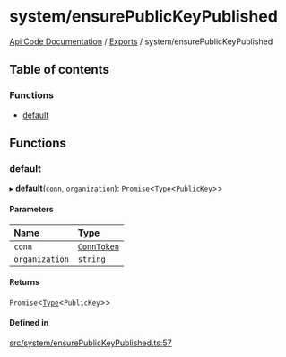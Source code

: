 # system/ensurePublicKeyPublished
 
[Api Code Documentation](../README.md) / [Exports](../modules.md) / system/ensurePublicKeyPublished

## Table of contents

### Functions

- [default](system_ensurePublicKeyPublished.md#default)

## Functions

### default

▸ **default**(`conn`, `organization`): `Promise`\<[`Type`](result.md#type)\<`PublicKey`\>\>

#### Parameters

| Name | Type |
| :------ | :------ |
| `conn` | [`ConnToken`](service_conn.md#conntoken) |
| `organization` | `string` |

#### Returns

`Promise`\<[`Type`](result.md#type)\<`PublicKey`\>\>

#### Defined in

[src/system/ensurePublicKeyPublished.ts:57](https://github.com/openkfw/TruBudget/blob/648f2bb/api/src/system/ensurePublicKeyPublished.ts#L57)
